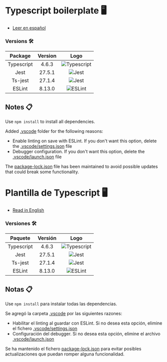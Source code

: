 <a name="english"></a>
# Typescript boilerplate 🖥️

* [Leer en español](#spanish)

### Versions 🛠️

Package | Version | Logo
 :-: | :-: | :-:
   Typescript | 4.6.3 | ![Typescript](https://img.shields.io/badge/TypeScript-007ACC?style=for-the-badge&logo=typescript&logoColor=white)
   Jest | 27.5.1 | ![Jest](https://img.shields.io/badge/Jest-C21325?style=for-the-badge&logo=jest&logoColor=white)
   Ts-jest | 27.1.4 | ![Jest](https://img.shields.io/badge/Jest-C21325?style=for-the-badge&logo=jest&logoColor=white)
   ESLint | 8.13.0 | ![ESLint](https://img.shields.io/badge/eslint-3A33D1?style=for-the-badge&logo=eslint&logoColor=white)
  
## Notes 📋
Use `npm install` to install all dependencies.

Added [.vscode](/.vscode) folder for the following reasons:
* Enable linting on save with ESLint. If you don't want this option, delete the [.vscode/settings.json](/.vscode/settings.json) file
* Debugger configuration. If you don't want this option, delete the [.vscode/launch.json](/.vscode/launch.json) file

The [package-lock.json](/package-lock.json) file has been maintained to avoid possible updates that could break some functionality.

<a name="spanish"></a>
# Plantilla de Typescript 🖥️

* [Read in English](#english)

### Versiones 🛠️

Paquete | Versión | Logo
 :-: | :-: | :-:
   Typescript | 4.6.3 | ![Typescript](https://img.shields.io/badge/TypeScript-007ACC?style=for-the-badge&logo=typescript&logoColor=white)
   Jest | 27.5.1 | ![Jest](https://img.shields.io/badge/Jest-C21325?style=for-the-badge&logo=jest&logoColor=white)
   Ts-jest | 27.1.4 | ![Jest](https://img.shields.io/badge/Jest-C21325?style=for-the-badge&logo=jest&logoColor=white)
   ESLint | 8.13.0 | ![ESLint](https://img.shields.io/badge/eslint-3A33D1?style=for-the-badge&logo=eslint&logoColor=white)
  
## Notas 📋
Use `npm install` para instalar todas las dependencias.

Se agregó la carpeta [.vscode](/.vscode) por las siguientes razones:
* Habilitar el linting al guardar con ESLint. Si no desea esta opción, elimine el fichero [.vscode/settings.json](/.vscode/settings.json)
* Configuración del debugger. Si no desea esta opción, elimine el archivo [.vscode/launch.json](/.vscode/launch.json)

Se ha mantenido el fichero [package-lock.json](/package-lock.json) para evitar posibles actualizaciones que puedan romper alguna funcionalidad.
